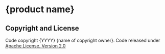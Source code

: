 # {product name}

## Copyright and License
 
Code copyright {YYYY} {name of copyright owner}. Code released under 
[Apache License, Version 2.0](https://github.com/antonvorobyev/snippets-license/blob/master/LICENSE) 